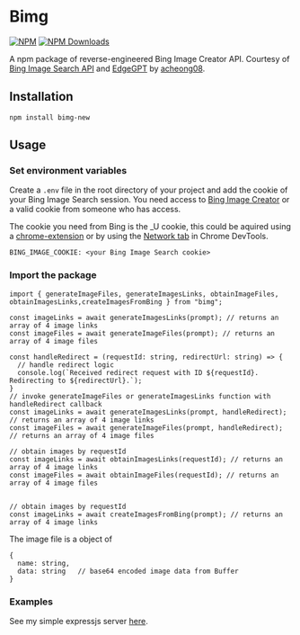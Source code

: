 # Bimg
[![NPM](https://img.shields.io/npm/v/bimg.svg)](https://www.npmjs.com/package/bimg)
[![NPM Downloads](https://img.shields.io/npm/dm/bimg.svg)](https://npmjs.org/package/bimg)

A npm package of reverse-engineered Bing Image Creator API. Courtesy of [Bing Image Search API](https://www.microsoft.com/cognitive-services/en-us/bing-image-search-api) and [EdgeGPT](https://github.com/acheong08/EdgeGPT) by [acheong08](https://github.com/acheong08).

## Installation

```
npm install bimg-new
```

## Usage

### Set environment variables
Create a `.env` file in the root directory of your project and add the cookie of your Bing Image Search session. You need access to [Bing Image Creator](https://www.bing.com/create) or a valid cookie from someone who has access.

The cookie you need from Bing is the _U cookie, this could be aquired using a [chrome-extension](https://chrome.google.com/webstore/detail/get-cookiestxt-locally/cclelndahbckbenkjhflpdbgdldlbecc) or by using the [Network tab](https://developers.google.com/web/tools/chrome-devtools/network/) in Chrome DevTools.

```
BING_IMAGE_COOKIE: <your Bing Image Search cookie>
```

### Import the package

```
import { generateImageFiles, generateImagesLinks, obtainImageFiles, obtainImagesLinks,createImagesFromBing } from "bimg";

const imageLinks = await generateImagesLinks(prompt); // returns an array of 4 image links
const imageFiles = await generateImageFiles(prompt); // returns an array of 4 image files

const handleRedirect = (requestId: string, redirectUrl: string) => {
  // handle redirect logic
  console.log(`Received redirect request with ID ${requestId}. Redirecting to ${redirectUrl}.`);
}
// invoke generateImageFiles or generateImagesLinks function with handleRedirect callback
const imageLinks = await generateImagesLinks(prompt, handleRedirect); // returns an array of 4 image links
const imageFiles = await generateImageFiles(prompt, handleRedirect); // returns an array of 4 image files

// obtain images by requestId
const imageLinks = await obtainImagesLinks(requestId); // returns an array of 4 image links
const imageFiles = await obtainImageFiles(requestId); // returns an array of 4 image files


// obtain images by requestId
const imageLinks = await createImagesFromBing(prompt); // returns an array of 4 image links

```

The image file is a object of 
```
{
  name: string,
  data: string   // base64 encoded image data from Buffer
}
```

### Examples
See my simple expressjs server [here](https://github.com/nociza/bob/blob/main/src/routes/imgen.ts).

